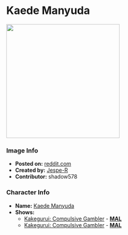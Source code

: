 # Kaede Manyuda

<img src="https://raw.githubusercontent.com/shadow578/Project-Padoru/master/Padoru/U_Jespe-R/kakegurui-kaede-manyuda.png" height="300">

### Image Info
* **Posted on:**     [reddit.com](https://www.reddit.com/r/Padoru/comments/g95iv6/daily_padoru_118_kaede_manyuda_kakegurui/)
* **Created by:**    [Jespe-R](https://github.com/shadow578/Project-Padoru/blob/master/table-of-contents/creators/JespeR.md)
* **Contributor:**   shadow578

### Character Info
* **Name:**   [Kaede Manyuda](https://myanimelist.net/character/137621)
* **Shows:**
  * [Kakegurui: Compulsive Gambler](https://github.com/shadow578/Project-Padoru/blob/master/table-of-contents/shows/KakeguruiCompulsiveGambler.md) - [__MAL__](https://myanimelist.net/anime/34933/Kakegurui)
  * [Kakegurui: Compulsive Gambler](https://github.com/shadow578/Project-Padoru/blob/master/table-of-contents/shows/KakeguruiCompulsiveGambler.md) - [__MAL__](https://myanimelist.net/manga/73603/Kakegurui)


